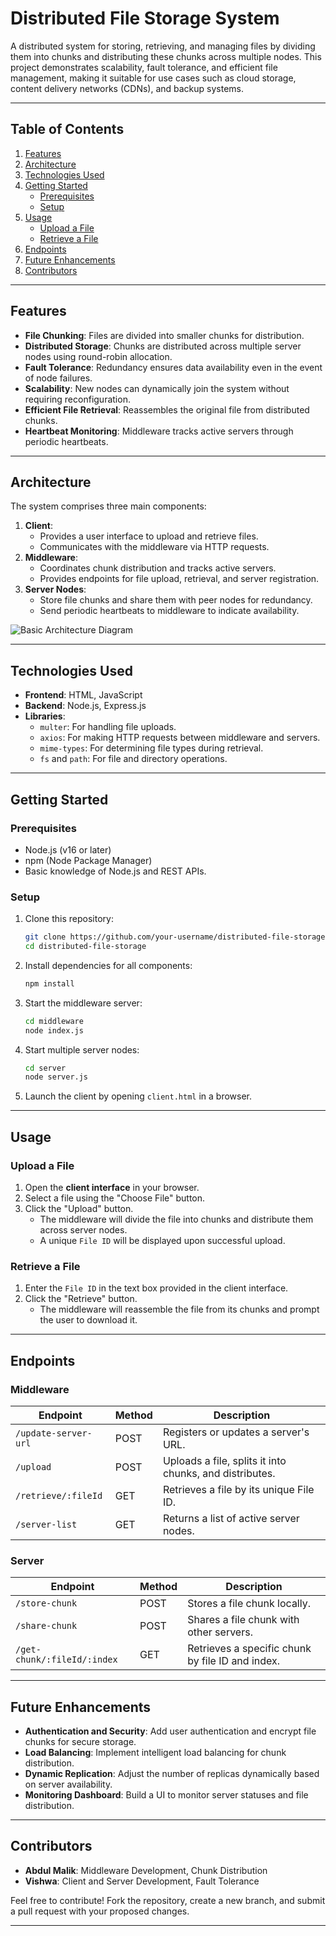 # **Distributed File Storage System**

A distributed system for storing, retrieving, and managing files by dividing them into chunks and distributing these chunks across multiple nodes. This project demonstrates scalability, fault tolerance, and efficient file management, making it suitable for use cases such as cloud storage, content delivery networks (CDNs), and backup systems.

---

## **Table of Contents**
1. [Features](#features)  
2. [Architecture](#architecture)  
3. [Technologies Used](#technologies-used)  
4. [Getting Started](#getting-started)  
   - [Prerequisites](#prerequisites)  
   - [Setup](#setup)  
5. [Usage](#usage)  
   - [Upload a File](#upload-a-file)  
   - [Retrieve a File](#retrieve-a-file)  
6. [Endpoints](#endpoints)  
7. [Future Enhancements](#future-enhancements)  
8. [Contributors](#contributors)

---

## **Features**
- **File Chunking**: Files are divided into smaller chunks for distribution.
- **Distributed Storage**: Chunks are distributed across multiple server nodes using round-robin allocation.
- **Fault Tolerance**: Redundancy ensures data availability even in the event of node failures.
- **Scalability**: New nodes can dynamically join the system without requiring reconfiguration.
- **Efficient File Retrieval**: Reassembles the original file from distributed chunks.
- **Heartbeat Monitoring**: Middleware tracks active servers through periodic heartbeats.

---

## **Architecture**
The system comprises three main components:
1. **Client**:  
   - Provides a user interface to upload and retrieve files.  
   - Communicates with the middleware via HTTP requests.  
2. **Middleware**:  
   - Coordinates chunk distribution and tracks active servers.  
   - Provides endpoints for file upload, retrieval, and server registration.  
3. **Server Nodes**:  
   - Store file chunks and share them with peer nodes for redundancy.  
   - Send periodic heartbeats to middleware to indicate availability.  

![Basic Architecture Diagram](https://github.com/user-attachments/assets/beca3f66-6dcd-41f2-8bf2-56aefc6b4200)


---

## **Technologies Used**
- **Frontend**: HTML, JavaScript
- **Backend**: Node.js, Express.js
- **Libraries**:  
  - `multer`: For handling file uploads.  
  - `axios`: For making HTTP requests between middleware and servers.  
  - `mime-types`: For determining file types during retrieval.  
  - `fs` and `path`: For file and directory operations.

---

## **Getting Started**

### **Prerequisites**
- Node.js (v16 or later)
- npm (Node Package Manager)
- Basic knowledge of Node.js and REST APIs.

### **Setup**
1. Clone this repository:
   ```bash
   git clone https://github.com/your-username/distributed-file-storage.git
   cd distributed-file-storage
   ```

2. Install dependencies for all components:
   ```bash
   npm install
   ```

3. Start the middleware server:
   ```bash
   cd middleware
   node index.js
   ```

4. Start multiple server nodes:
   ```bash
   cd server
   node server.js
   ```

5. Launch the client by opening `client.html` in a browser.

---

## **Usage**

### **Upload a File**
1. Open the **client interface** in your browser.
2. Select a file using the "Choose File" button.
3. Click the "Upload" button.  
   - The middleware will divide the file into chunks and distribute them across server nodes.  
   - A unique `File ID` will be displayed upon successful upload.  

### **Retrieve a File**
1. Enter the `File ID` in the text box provided in the client interface.
2. Click the "Retrieve" button.  
   - The middleware will reassemble the file from its chunks and prompt the user to download it.

---

## **Endpoints**

### **Middleware**
| Endpoint                 | Method | Description                                             |
|--------------------------|--------|---------------------------------------------------------|
| `/update-server-url`     | POST   | Registers or updates a server's URL.                   |
| `/upload`                | POST   | Uploads a file, splits it into chunks, and distributes. |
| `/retrieve/:fileId`      | GET    | Retrieves a file by its unique File ID.                |
| `/server-list`           | GET    | Returns a list of active server nodes.                 |

### **Server**
| Endpoint            | Method | Description                                      |
|---------------------|--------|--------------------------------------------------|
| `/store-chunk`      | POST   | Stores a file chunk locally.                     |
| `/share-chunk`      | POST   | Shares a file chunk with other servers.          |
| `/get-chunk/:fileId/:index` | GET    | Retrieves a specific chunk by file ID and index. |

---

## **Future Enhancements**
- **Authentication and Security**: Add user authentication and encrypt file chunks for secure storage.
- **Load Balancing**: Implement intelligent load balancing for chunk distribution.
- **Dynamic Replication**: Adjust the number of replicas dynamically based on server availability.
- **Monitoring Dashboard**: Build a UI to monitor server statuses and file distribution.

---

## **Contributors**
- **Abdul Malik**: Middleware Development, Chunk Distribution  
- **Vishwa**: Client and Server Development, Fault Tolerance  

Feel free to contribute! Fork the repository, create a new branch, and submit a pull request with your proposed changes.

---
